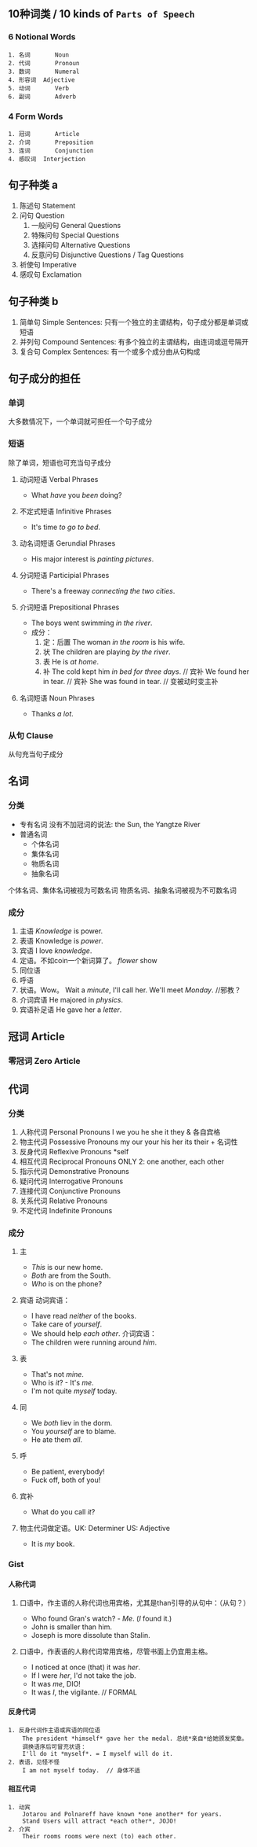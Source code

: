 ## 10种词类 / 10 kinds of `Parts of Speech`
### 6 Notional Words
	1. 名词		Noun
	2. 代词		Pronoun
	3. 数词		Numeral
	4. 形容词	Adjective
	5. 动词		Verb
	6. 副词		Adverb
### 4 Form Words
	1. 冠词		Article
	2. 介词		Preposition
	3. 连词		Conjunction
	4. 感叹词	Interjection

## 句子种类 a
1. 陈述句 Statement
2. 问句 Question
	1. 一般问句 General Questions
	2. 特殊问句 Special Questions
	3. 选择问句 Alternative Questions
	4. 反意问句 Disjunctive Questions / Tag Questions
3. 祈使句 Imperative
4. 感叹句 Exclamation

## 句子种类 b
1. 简单句 Simple Sentences: 只有一个独立的主谓结构，句子成分都是单词或短语
2. 并列句 Compound Sentences: 有多个独立的主谓结构，由连词或逗号隔开
3. 复合句 Complex Sentences: 有一个或多个成分由从句构成

## 句子成分的担任
### 单词
大多数情况下，一个单词就可担任一个句子成分

### 短语
除了单词，短语也可充当句子成分
1. 动词短语 Verbal Phrases
	- What *have* you *been* doing?
2. 不定式短语 Infinitive Phrases
	- It's time *to go to bed*.
3. 动名词短语 Gerundial Phrases
	- His major interest is *painting pictures*.
4. 分词短语 Participial Phrases
	- There's a freeway *connecting the two cities*.
5. 介词短语 Prepositional Phrases
	- The boys went swimming *in the river*.
	- 成分：
		1. 定：后置
			The woman *in the room* is his wife.
		2. 状
			The children are playing *by the river*.
		3. 表
			He is *at home*.
		4. 补
			The cold kept him *in bed* *for three days*. // 宾补
			We found her in tear. // 宾补
			She was found in tear. // 变被动时变主补
	
6. 名词短语 Noun Phrases
	- Thanks *a lot*.

### 从句 Clause
从句充当句子成分


## 名词
### 分类
- 专有名词	没有不加冠词的说法: the Sun, the Yangtze River
- 普通名词
	- 个体名词	
	- 集体名词
	- 物质名词
	- 抽象名词

个体名词、集体名词被视为可数名词
物质名词、抽象名词被视为不可数名词

### 成分
1. 主语
	*Knowledge* is power.
2. 表语
	Knowledge is *power*.
3. 宾语
	I love *knowledge*.
4. 定语。不如coin一个新词算了。
	*flower* show
5. 同位语
6. 呼语
7. 状语。Wow。
	Wait a *minute*, I'll call her.
	We'll meet *Monday*.	//邪教？
8. 介词宾语
	He majored in *physics*.
9. 宾语补足语
	He gave her a *letter*.

## 冠词 Article
### 零冠词 Zero Article

## 代词
### 分类
1. 人称代词	Personal Pronouns		I we you he she it they & 各自宾格
2. 物主代词	Possessive Pronouns		my our your his her its their + 名词性
3. 反身代词	Reflexive Pronouns		\*self
4. 相互代词	Reciprocal Pronouns		ONLY 2: one another, each other
5. 指示代词	Demonstrative Pronouns
6. 疑问代词	Interrogative Pronouns
7. 连接代词	Conjunctive Pronouns
8. 关系代词	Relative Pronouns
9. 不定代词	Indefinite Pronouns

### 成分
1. 主
	- *This* is our new home.
	- *Both* are from the South.
	- *Who* is on the phone?

2. 宾语
	动词宾语：
	- I have read *neither* of the books.
	- Take care of *yourself*.
	- We should help *each other*.
	介词宾语：
	- The children were running around *him*.

3. 表
	- That's not *mine*.
	- Who is *it*? - It's *me*.
	- I'm not quite *myself* today.

4. 同
	- We *both* liev in the dorm.
	- You *yourself* are to blame.
	- He ate them *all*.

5. 呼
	- Be patient, everybody!
	- Fuck off, both of you!

6. 宾补
	- What do you call *it*?

7. 物主代词做定语。UK: Determiner	US: Adjective
	- It is *my* book.

### Gist
#### 人称代词
1. 口语中，作主语的人称代词也用宾格，尤其是than引导的从句中：（从句？）
	- Who found Gran's watch? - *Me*. (*I* found it.)
	- John is smaller than him.
	- Joseph is more dissolute than Stalin.

2. 口语中，作表语的人称代词常用宾格，尽管书面上仍宜用主格。
	- I noticed at once (that) it was *her*.
	- If I were *her*, I'd not take the job.
	- It was *me*, DIO!
	- It was *I*, the vigilante. // FORMAL

#### 反身代词
	1. 反身代词作主语或宾语的同位语
		The president *himself* gave her the medal. 总统*亲自*给她颁发奖章。
		调换语序后可冒充状语：
		I'll do it *myself*. = I myself will do it.
	2. 表语，见怪不怪
		I am not myself today.	// 身体不适

#### 相互代词
	1. 动宾
		Jotarou and Polnareff have known *one another* for years.
		Stand Users will attract *each other*, JOJO!
	2. 介宾
		Their rooms rooms were next (to) each other.

